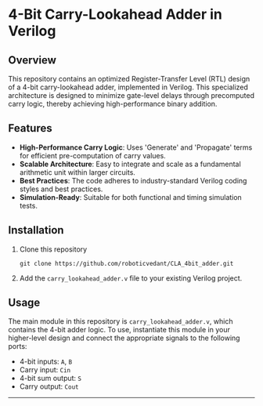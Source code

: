 
# 4-Bit Carry-Lookahead Adder in Verilog

## Overview

This repository contains an optimized Register-Transfer Level (RTL) design of a 4-bit carry-lookahead adder, implemented in Verilog. This specialized architecture is designed to minimize gate-level delays through precomputed carry logic, thereby achieving high-performance binary addition.

## Features

- **High-Performance Carry Logic**: Uses 'Generate' and 'Propagate' terms for efficient pre-computation of carry values.
- **Scalable Architecture**: Easy to integrate and scale as a fundamental arithmetic unit within larger circuits.
- **Best Practices**: The code adheres to industry-standard Verilog coding styles and best practices.
- **Simulation-Ready**: Suitable for both functional and timing simulation tests.

## Installation

1. Clone this repository
   ```
   git clone https://github.com/roboticvedant/CLA_4bit_adder.git
   ```
2. Add the `carry_lookahead_adder.v` file to your existing Verilog project.

## Usage

The main module in this repository is `carry_lookahead_adder.v`, which contains the 4-bit adder logic. To use, instantiate this module in your higher-level design and connect the appropriate signals to the following ports:

- 4-bit inputs: `A`, `B`
- Carry input: `Cin`
- 4-bit sum output: `S`
- Carry output: `Cout`
---
